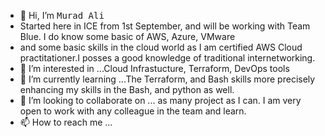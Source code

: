 - 👋 Hi, I’m  <kbd>Murad Ali</kbd>
- Started here in ICE from 1st September, and will be working with Team Blue. I do know some basic of AWS, Azure, VMware 
- and some basic skills in the cloud world as I am certified AWS Cloud practitationer.I posses a good knowledge of traditional internetworking. 
- 👀 I’m interested in ...Cloud Infrastucture, Terraform, DevOps tools
- 🌱 I’m currently learning ...The Terraform, and Bash skills more precisely enhancing my skills in the Bash, and python as well. 
- 💞️ I’m looking to collaborate on ... as many project as I can. I am very open to work with any colleague in the team and learn. 
- 📫 How to reach me ... 

<!---
engr-murad/engr-murad is a ✨ special ✨ repository because its `README.md` (this file) appears on your GitHub profile.
You can click the Preview link to take a look at your changes.
--->
